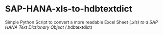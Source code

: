 # SAP-HANA-xls-to-hdbtextdict
Simple Python Script to convert a more readable Excel Sheet (*.xls) to a SAP HANA Text Dictionary Object (*.hdbtextdict)

